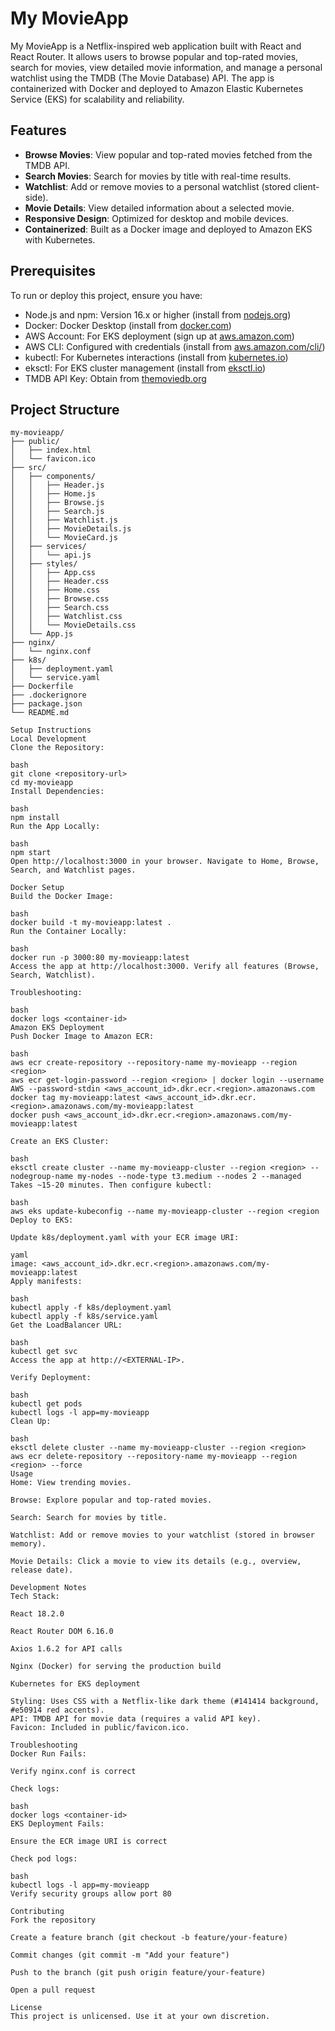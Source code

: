 # My MovieApp

My MovieApp is a Netflix-inspired web application built with React and React Router. It allows users to browse popular and top-rated movies, search for movies, view detailed movie information, and manage a personal watchlist using the TMDB (The Movie Database) API. The app is containerized with Docker and deployed to Amazon Elastic Kubernetes Service (EKS) for scalability and reliability.

## Features
- **Browse Movies**: View popular and top-rated movies fetched from the TMDB API.
- **Search Movies**: Search for movies by title with real-time results.
- **Watchlist**: Add or remove movies to a personal watchlist (stored client-side).
- **Movie Details**: View detailed information about a selected movie.
- **Responsive Design**: Optimized for desktop and mobile devices.
- **Containerized**: Built as a Docker image and deployed to Amazon EKS with Kubernetes.

## Prerequisites
To run or deploy this project, ensure you have:
- Node.js and npm: Version 16.x or higher (install from [nodejs.org](https://nodejs.org))
- Docker: Docker Desktop (install from [docker.com](https://www.docker.com/products/docker-desktop))
- AWS Account: For EKS deployment (sign up at [aws.amazon.com](https://aws.amazon.com))
- AWS CLI: Configured with credentials (install from [aws.amazon.com/cli/](https://aws.amazon.com/cli/))
- kubectl: For Kubernetes interactions (install from [kubernetes.io](https://kubernetes.io/docs/tasks/tools/))
- eksctl: For EKS cluster management (install from [eksctl.io](https://eksctl.io/))
- TMDB API Key: Obtain from [themoviedb.org](https://www.themoviedb.org/settings/api)

## Project Structure
```plaintext
my-movieapp/
├── public/
│   ├── index.html
│   └── favicon.ico
├── src/
│   ├── components/
│   │   ├── Header.js
│   │   ├── Home.js
│   │   ├── Browse.js
│   │   ├── Search.js
│   │   ├── Watchlist.js
│   │   ├── MovieDetails.js
│   │   └── MovieCard.js
│   ├── services/
│   │   └── api.js
│   ├── styles/
│   │   ├── App.css
│   │   ├── Header.css
│   │   ├── Home.css
│   │   ├── Browse.css
│   │   ├── Search.css
│   │   ├── Watchlist.css
│   │   └── MovieDetails.css
│   └── App.js
├── nginx/
│   └── nginx.conf
├── k8s/
│   ├── deployment.yaml
│   └── service.yaml
├── Dockerfile
├── .dockerignore
├── package.json
└── README.md

Setup Instructions
Local Development
Clone the Repository:

bash
git clone <repository-url>
cd my-movieapp
Install Dependencies:

bash
npm install
Run the App Locally:

bash
npm start
Open http://localhost:3000 in your browser. Navigate to Home, Browse, Search, and Watchlist pages.

Docker Setup
Build the Docker Image:

bash
docker build -t my-movieapp:latest .
Run the Container Locally:

bash
docker run -p 3000:80 my-movieapp:latest
Access the app at http://localhost:3000. Verify all features (Browse, Search, Watchlist).

Troubleshooting:

bash
docker logs <container-id>
Amazon EKS Deployment
Push Docker Image to Amazon ECR:

bash
aws ecr create-repository --repository-name my-movieapp --region <region>
aws ecr get-login-password --region <region> | docker login --username AWS --password-stdin <aws_account_id>.dkr.ecr.<region>.amazonaws.com
docker tag my-movieapp:latest <aws_account_id>.dkr.ecr.<region>.amazonaws.com/my-movieapp:latest
docker push <aws_account_id>.dkr.ecr.<region>.amazonaws.com/my-movieapp:latest

Create an EKS Cluster:

bash
eksctl create cluster --name my-movieapp-cluster --region <region> --nodegroup-name my-nodes --node-type t3.medium --nodes 2 --managed
Takes ~15-20 minutes. Then configure kubectl:

bash
aws eks update-kubeconfig --name my-movieapp-cluster --region <region
Deploy to EKS:

Update k8s/deployment.yaml with your ECR image URI:

yaml
image: <aws_account_id>.dkr.ecr.<region>.amazonaws.com/my-movieapp:latest
Apply manifests:

bash
kubectl apply -f k8s/deployment.yaml
kubectl apply -f k8s/service.yaml
Get the LoadBalancer URL:

bash
kubectl get svc
Access the app at http://<EXTERNAL-IP>.

Verify Deployment:

bash
kubectl get pods
kubectl logs -l app=my-movieapp
Clean Up:

bash
eksctl delete cluster --name my-movieapp-cluster --region <region>
aws ecr delete-repository --repository-name my-movieapp --region <region> --force
Usage
Home: View trending movies.

Browse: Explore popular and top-rated movies.

Search: Search for movies by title.

Watchlist: Add or remove movies to your watchlist (stored in browser memory).

Movie Details: Click a movie to view its details (e.g., overview, release date).

Development Notes
Tech Stack:

React 18.2.0

React Router DOM 6.16.0

Axios 1.6.2 for API calls

Nginx (Docker) for serving the production build

Kubernetes for EKS deployment

Styling: Uses CSS with a Netflix-like dark theme (#141414 background, #e50914 red accents).
API: TMDB API for movie data (requires a valid API key).
Favicon: Included in public/favicon.ico.

Troubleshooting
Docker Run Fails:

Verify nginx.conf is correct

Check logs:

bash
docker logs <container-id>
EKS Deployment Fails:

Ensure the ECR image URI is correct

Check pod logs:

bash
kubectl logs -l app=my-movieapp
Verify security groups allow port 80

Contributing
Fork the repository

Create a feature branch (git checkout -b feature/your-feature)

Commit changes (git commit -m "Add your feature")

Push to the branch (git push origin feature/your-feature)

Open a pull request

License
This project is unlicensed. Use it at your own discretion.